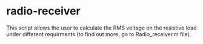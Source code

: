 # radio-receiver
  This script allows the user to calculate the RMS voltage on the resistive load under different requirments (to find out more, go to Radio_receiver.m file).
